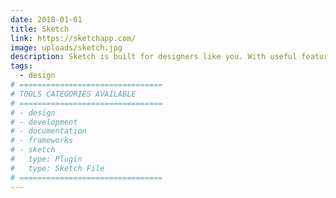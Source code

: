 ```yaml
---
date: 2018-01-01
title: Sketch
link: https://sketchapp.com/
image: uploads/sketch.jpg
description: Sketch is built for designers like you. With useful features, an intuitive interface and powerful plugins built by a community of developers, it helps you focus on what you do best.
tags:
  - design
# ================================
# TOOLS CATEGORIES AVAILABLE
# ================================
# - design
# - development
# - documentation
# - frameworks
# - sketch
#   type: Plugin
#   type: Sketch File
# ================================
---
```

